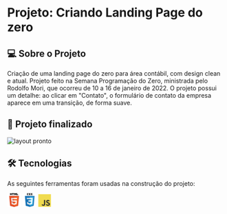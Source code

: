 # Projeto: Criando Landing Page do zero

## 💻 Sobre o Projeto
Criação de uma landing page do zero para área contábil, com design clean e atual. Projeto feito na Semana Programação do Zero, ministrada pelo Rodolfo Mori, que ocorreu de 10 a 16 de janeiro de 2022. O projeto possui um detalhe: ao clicar em "Contato", o formulário de contato da empresa aparece em uma transição, de forma suave. 

## 🎨 Projeto finalizado
![layout pronto](https://user-images.githubusercontent.com/97350806/170838167-b241e514-7a8b-4dab-b9b7-59df434dfa7c.png)


## 🛠 Tecnologias
As seguintes ferramentas foram usadas na construção do projeto:

<code><img height="32" src="https://raw.githubusercontent.com/github/explore/80688e429a7d4ef2fca1e82350fe8e3517d3494d/topics/html/html.png" alt="HTML5"/></code>
<code><img height="32" src="https://raw.githubusercontent.com/github/explore/80688e429a7d4ef2fca1e82350fe8e3517d3494d/topics/css/css.png" alt="CSS"/></code>
<code><img height="30" src="https://github.com/devicons/devicon/blob/master/icons/javascript/javascript-original.svg" alt="JavaScript"/></code>
